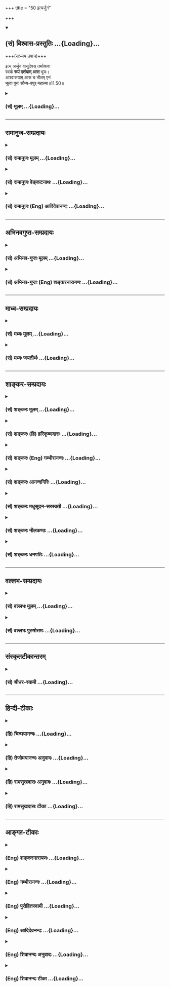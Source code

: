 +++
title = "50 इत्यर्जुनं"

+++
<div class="js_include" newlevelforh1="2" title="(सं) विश्वास-प्रस्तुतिः" unfilled url="/mahAbhAratam/vyAsaH/shlokashaH/06-bhIShma-parva/03-bhagavad-gItA-parva/saMskRtam/vishvAsa-prastutiH/11_vishva-rUpa-darshana/50_ityarjunaM.md">
<details open><summary><h2>(सं) विश्वास-प्रस्तुतिः ...{Loading}...</h2></summary>

+++(सञ्जय उवाच)+++

इत्य् अर्जुनं वासुदेवस् तथोक्त्वा  
स्वकं **रूपं दर्शयाम् आस** भूयः।  
आश्वासयाम् आस च भीतम् एनं  
भूत्वा पुनः सौम्य-वपुर् महात्मा॥11.50॥
</details>
</div>
<div class="js_include collapsed" newlevelforh1="3" title="(सं) मूलम्" unfilled url="/mahAbhAratam/vyAsaH/shlokashaH/06-bhIShma-parva/03-bhagavad-gItA-parva/saMskRtam/mUlam/11_vishva-rUpa-darshana/50_ityarjunaM.md">
<details><summary><h3>(सं) मूलम् ...{Loading}...</h3></summary>

सञ्जय उवाच  
इत्यर्जुनं वासुदेवस्तथोक्त्वा  
स्वकं रूपं दर्शयामास भूयः।  
आश्वासयामास च भीतमेनं  
भूत्वा पुनः सौम्यवपुर्महात्मा।।11.50।।
</details>
</div>


_________________
## रामानुज-सम्प्रदायः
<div class="js_include collapsed" newlevelforh1="3" title="(सं) रामानुजः मूलम्" unfilled url="/mahAbhAratam/vyAsaH/shlokashaH/06-bhIShma-parva/03-bhagavad-gItA-parva/saMskRtam/rAmAnujaH/mUlam/11_vishva-rUpa-darshana/50_ityarjunaM.md">
<details><summary><h3>(सं) रामानुजः मूलम् ...{Loading}...</h3></summary>

।।11.50।। संजय उवाच -- एवं पाण्डुतनयं भगवान् वसुदेवसूनुः **उक्त्वा भूयः**
स्वकीयम् एव चतुर्भुज**रूपं दर्शयामास;** अपरिचितस्वरूपदर्शनेन **भीतम् एनं
पुनः** अपि परिचित**सौम्यवपुः भूत्वा आश्वासयामास च; महात्मा**
सत्यसंकल्पः। अस्य सर्वेश्वरस्य परमपुरुषस्य परस्य ब्रह्मणो
जगदुपकृतिमर्त्यस्य वसुदेवसूनोः चतुर्भुजम् एव स्वकीयं रूपम् कंसाद्
भीतवसुदेवप्रार्थनेन आकंसवधात् पूर्वं भुजद्वयम् उपसंहृतं पश्चाद्
आविष्कृतं च।  
  
जातोऽसि देवदेवेश शङ्खचक्रगदाधर। दिव्यरूपमिदं देव प्रसादेनोपसंहर।। (वि॰
पु॰ 5।3।10)उपसंहर विश्वात्मन् रूपमेतच्चतुर्भुजम् (वि॰ पु॰ 5।3।13) इति हि
प्रार्थितम्।  
  
शिशुपालस्य अपि द्विषतःअनवरतभावनाविषयं चतुर्भुजम् एव वसुदेवसूनो
रूपम्उदारपीवर चतुर्बाहुं शङ्खचक्रगदाधरम्। (वि॰ पु॰ 4।15।10) इति अतः
पार्थेन अत्रतेनैव रूपेण चतुर्भुजेन (गीता 11।46) इति उच्यते।

</details>
</div>
<div class="js_include collapsed" newlevelforh1="3" title="(सं) रामानुजः वेङ्कटनाथः" unfilled url="/mahAbhAratam/vyAsaH/shlokashaH/06-bhIShma-parva/03-bhagavad-gItA-parva/saMskRtam/rAmAnujaH/venkaTanAthaH/11_vishva-rUpa-darshana/50_ityarjunaM.md">
<details><summary><h3>(सं) रामानुजः वेङ्कटनाथः ...{Loading}...</h3></summary>

  
  
।।11.50।। सहजप्रीतिद्योतनायाह -- एवं पाण्डुतनयं वसुदेवसूनुरिति। स्वकम्
इत्यत्र स्वपदं कृष्णावतारपरमित्यभिप्रेत्यस्वकीयमेव चतुर्भुजं
रूपमित्युक्तम्। भीतमेनम् इत्यत्र इदानीं प्रदर्शितचतुर्भुजरूपदर्शनेन
भीतत्वभ्रमव्युदासायाहअपरिचितस्वरूपदर्शनेनेति। कथमस्य इच्छामात्रेण
नानारूपपरिग्रहादिकं इत्यतस्तदुपपादकत्वेनोक्तंमहात्मा
इत्येतत्प्रकृतोपयोगितया व्याचष्टेसत्यसङ्कल्प इति।
अप्रतिहतसङ्कल्पत्वात्सर्वमुपपन्नमिति भावः। कृष्णस्य द्विभुजतया नन्दव्रजे
अवस्थानाच्चतुर्भुजं रूपं कथमेतस्य स्वकीयं इत्यतः सप्रमाणं तदुपपादयति
अस्य सर्वेश्वरस्येत्यादिना। सभाश्रयणीयतौपयिकपरत्वसौलभ्यव्यञ्जनायअस्य
सर्वेश्वरस्येत्यादिविशेषणानि। स्वकीयं रूपमिति कृष्णावतारस्य सहजं
रूपमित्यर्थः।  
  

</details>
</div>
<div class="js_include collapsed" newlevelforh1="3" title="(सं) रामानुजः (Eng) आदिदेवानन्दः" unfilled url="/mahAbhAratam/vyAsaH/shlokashaH/06-bhIShma-parva/03-bhagavad-gItA-parva/saMskRtam/rAmAnujaH/english/AdidevAnandaH/11_vishva-rUpa-darshana/50_ityarjunaM.md">
<details><summary><h3>(सं) रामानुजः (Eng) आदिदेवानन्दः ...{Loading}...</h3></summary>

11.50 Sanjaya said Having spoken thus to Arjuna, the Lord, the son of Vasudeva, revealed His own four-armed form. And the Mahatman, i.e., one whose resolves are always treu, reassured him who was terror-stricken on seeing ann unfamiliar form, by resuming the familiar pleasant form.
Possession of His own four-armed form alone is proper to this Lord of all, the Supreme Person, the Supreme Brahman, when he has assumed the human form for blessing this world as the son of Vasudeva. But in answer to the prayer of Vasudeva, who was terrified by Kamsa, the two extra arms were withdrawn till the destruction of Kamsa. These became manifest again. For He was prayed to thus: 'You are born, O Lord, O Lord of gods,
withdraw this form bearing conch, discus and mace out of grace ৷৷.
withdraw this form of four arms, O Self of all' (V. P., 5.3.10 and 13).
Even to Sisupala, who hated Him, this form of four arms of Sri Krsna was the object of constant thought, as described in: 'Him who is of four long and robust arms, bearing the conch, discus and the mace' (V. P.,
4.15.10). Hence Arjuna also exclaimed here; 'Assume again that four-armed shape' (11.46).

</details>
</div>


_________________
## अभिनवगुप्त-सम्प्रदायः
<div class="js_include collapsed" newlevelforh1="3" title="(सं) अभिनव-गुप्तः मूलम्" unfilled url="/mahAbhAratam/vyAsaH/shlokashaH/06-bhIShma-parva/03-bhagavad-gItA-parva/saMskRtam/abhinava-guptaH/mUlam/11_vishva-rUpa-darshana/50_ityarjunaM.md">
<details><summary><h3>(सं) अभिनव-गुप्तः मूलम् ...{Loading}...</h3></summary>

।।11.50।। No commentary.

</details>
</div>
<div class="js_include collapsed" newlevelforh1="3" title="(सं) अभिनव-गुप्तः (Eng) शङ्करनारायणः" unfilled url="/mahAbhAratam/vyAsaH/shlokashaH/06-bhIShma-parva/03-bhagavad-gItA-parva/saMskRtam/abhinava-guptaH/english/shankaranArAyaNaH/11_vishva-rUpa-darshana/50_ityarjunaM.md">
<details><summary><h3>(सं) अभिनव-गुप्तः (Eng) शङ्करनारायणः ...{Loading}...</h3></summary>

11.51 Sri Abhinavagupta did not comment upon this sloka.

</details>
</div>


_________________
## माध्व-सम्प्रदायः
<div class="js_include collapsed" newlevelforh1="3" title="(सं) मध्वः मूलम्" unfilled url="/mahAbhAratam/vyAsaH/shlokashaH/06-bhIShma-parva/03-bhagavad-gItA-parva/saMskRtam/madhvaH/mUlam/11_vishva-rUpa-darshana/50_ityarjunaM.md">
<details><summary><h3>(सं) मध्वः मूलम् ...{Loading}...</h3></summary>

।।11.50।। स्वकं रूपं तु भ्रान्तिप्रतीत्या। अन्यथा तदपि स्वकमेव। प्रमाणानि
तूक्तानि पुरस्तात्।

</details>
</div>
<div class="js_include collapsed" newlevelforh1="3" title="(सं) मध्वः जयतीर्थः" unfilled url="/mahAbhAratam/vyAsaH/shlokashaH/06-bhIShma-parva/03-bhagavad-gItA-parva/saMskRtam/madhvaH/jayatIrthaH/11_vishva-rUpa-darshana/50_ityarjunaM.md">
<details><summary><h3>(सं) मध्वः जयतीर्थः ...{Loading}...</h3></summary>

।।11.50।। स्वकं रूपं दर्शयामासेति कृष्णरूपत्वस्य स्वकत्वविशेषणात्।
विश्वरूपं न स्वकमिति प्रतीतिः स्यादत आह -- **स्वकमि**ति। कृष्णः स्वकं
रूपं न विश्वरूपमिति भ्रान्तप्रतीत्यनुवादेनोच्यत इत्यर्थः। कुत एतत् इत्यत
आह -- **अन्यथे**ति। प्रमाणप्रतीत्येत्यर्थः। कानि तानि प्रमाणानि इत्यत आह
-- **प्रमाणानी**ति। द्वितीयान्ते।

</details>
</div>


_________________
## शाङ्कर-सम्प्रदायः
<div class="js_include collapsed" newlevelforh1="3" title="(सं) शङ्करः मूलम्" unfilled url="/mahAbhAratam/vyAsaH/shlokashaH/06-bhIShma-parva/03-bhagavad-gItA-parva/saMskRtam/shankaraH/mUlam/11_vishva-rUpa-darshana/50_ityarjunaM.md">
<details><summary><h3>(सं) शङ्करः मूलम् ...{Loading}...</h3></summary>

।।11.50।। --,**इति** एवम् **अर्जुनं वासुदेवः तथा**भूतं वचनम् **उक्त्वा;
स्वकं** वसुदेवस्य गृहे जातं **रूपं दर्शयामास** दर्शितवान् **भूयः** पुनः।
**आश्वासयामास च** आश्वासितवान् **भीतम् एनम्; भूत्वा पुनः सौम्यवपुः**
प्रसन्नदेहः **महात्मा**।।**अर्जुन उवाच --,**

</details>
</div>
<div class="js_include collapsed" newlevelforh1="3" title="(सं) शङ्करः (हि) हरिकृष्णदासः" unfilled url="/mahAbhAratam/vyAsaH/shlokashaH/06-bhIShma-parva/03-bhagavad-gItA-parva/saMskRtam/shankaraH/hindI/harikRShNadAsaH/11_vishva-rUpa-darshana/50_ityarjunaM.md">
<details><summary><h3>(सं) शङ्करः (हि) हरिकृष्णदासः ...{Loading}...</h3></summary>

।।11.50।। संजय बोला -- इस प्रकार भगवान् वासुदेवने पूर्वोक्त वचन कहकर
अर्जुनको अपनावसुदेवके घरमें प्रकट हुआ रूप दिखलाया। फिर सौम्यमूर्ति होकर
अर्थात् प्रसन्न देहसे युक्त होकर महात्मा कृष्णने इस भयभीत अर्जुनको
पुनःपुनः धैर्य दिया।  
  
,

</details>
</div>
<div class="js_include collapsed" newlevelforh1="3" title="(सं) शङ्करः (Eng) गम्भीरानन्दः" unfilled url="/mahAbhAratam/vyAsaH/shlokashaH/06-bhIShma-parva/03-bhagavad-gItA-parva/saMskRtam/shankaraH/english/gambhIrAnandaH/11_vishva-rUpa-darshana/50_ityarjunaM.md">
<details><summary><h3>(सं) शङ्करः (Eng) गम्भीरानन्दः ...{Loading}...</h3></summary>

11.50 Iti, thus; uktva, having spoken; arjunam, to Arjuna; tatha, in
that manner, the words as stated above; Vasudeva darsayamasa, showed;
svakam, His own; rupam, form, as was born in the house of Vasudeva;
bhuyah, again. And the mahatma, exalted One; asvasayamasa, reassured;
enam, this; bhitam, terrified one; bhutva, by becoming; punah, again;
saumya-vapuh, serene in form, graceful in body.

</details>
</div>
<div class="js_include collapsed" newlevelforh1="3" title="(सं) शङ्करः आनन्दगिरिः" unfilled url="/mahAbhAratam/vyAsaH/shlokashaH/06-bhIShma-parva/03-bhagavad-gItA-parva/saMskRtam/shankaraH/AnandagiriH/11_vishva-rUpa-darshana/50_ityarjunaM.md">
<details><summary><h3>(सं) शङ्करः आनन्दगिरिः ...{Loading}...</h3></summary>

।।11.50।। तदिदं वृत्तं राज्ञे सूतो निवेदितवानित्याह -- **संजय इति।**
तथाभूतं वचनं मया प्रसन्नेनेत्यादिचतुर्भुजं रूपं। किं तस्य रूपस्य
परिचितपूर्वस्य प्रदर्शनेन प्रसन्नदेहत्वेन चार्जुनं प्रत्याश्वासनं भगवतो
युक्तमित्यत्र हेतुमाह -- **महात्मेति।**

</details>
</div>
<div class="js_include collapsed" newlevelforh1="3" title="(सं) शङ्करः मधुसूदन-सरस्वती" unfilled url="/mahAbhAratam/vyAsaH/shlokashaH/06-bhIShma-parva/03-bhagavad-gItA-parva/saMskRtam/shankaraH/madhusUdana-sarasvatI/11_vishva-rUpa-darshana/50_ityarjunaM.md">
<details><summary><h3>(सं) शङ्करः मधुसूदन-सरस्वती ...{Loading}...</h3></summary>

।।11.50।। इतीति। वासुदेवोऽर्जुनमिति प्रागुक्तमुक्त्वा यथा पूर्वमासीत्तथा
स्वकं रूपं किरीटमकरकुण्डलगदाचक्रादियुक्तं चतुर्भुजं
श्रीवत्सकौस्तुभवनमालापीताम्बरादिशोभितं दर्शयामास भूयः पुनः आश्वासयामास च
भीतमेनमर्जुनं भूत्वा पुनः पूर्ववत्सौम्यवपुरनुग्रशरीरः महात्मा
परमकारुणिकः सर्वेश्वरः सर्वज्ञ इत्यादिकल्याणगुणाकरः।

</details>
</div>
<div class="js_include collapsed" newlevelforh1="3" title="(सं) शङ्करः नीलकण्ठः" unfilled url="/mahAbhAratam/vyAsaH/shlokashaH/06-bhIShma-parva/03-bhagavad-gItA-parva/saMskRtam/shankaraH/nIlakaNThaH/11_vishva-rUpa-darshana/50_ityarjunaM.md">
<details><summary><h3>(सं) शङ्करः नीलकण्ठः ...{Loading}...</h3></summary>

।।11.50।। संजय उवाच -- **इतीति।** वासुदेवोऽर्जुनं प्रति इति
पूर्वोक्तरीत्योक्त्वा यथा पूर्वमासीत्तथा स्वकं मानुषं रूपं भूयः
पुनर्दर्शयामास। यदर्जुनेन प्रार्थितं चतुर्भुजं धारणाविषयं रूपं तदपि
तिरोदधे इत्यर्थः। तथा महात्मा व्यापकोऽपि सन् सौम्यवपुरनुग्रदेहो भूत्वा
भीतमेनमाश्वासयामास च।

</details>
</div>
<div class="js_include collapsed" newlevelforh1="3" title="(सं) शङ्करः धनपतिः" unfilled url="/mahAbhAratam/vyAsaH/shlokashaH/06-bhIShma-parva/03-bhagavad-gItA-parva/saMskRtam/shankaraH/dhanapatiH/11_vishva-rUpa-darshana/50_ityarjunaM.md">
<details><summary><h3>(सं) शङ्करः धनपतिः ...{Loading}...</h3></summary>

।।11.50।। एतद्वृत्तान्तं धृतराष्ट्राय संजयो निवेदितवानित्याह -- संजय
उवाच। इत्येवमर्जुनं वासुदेवस्तथाभूतं वचनमुक्तवा। वासुदेव इत्यनेन
स्वकमित्यस्य वसुदेवगृहे जातं स्वकीयं रुपमित्यर्थ सूचयति। दर्शयामास
दर्शितवान् पुनःपुनराश्वसितवान्। ,च पुनः सौम्यवपुः प्रसन्नदेहो भूत्वा।
नन्वेवं क्षणिकचित्तेऽर्जुने क्षोभं कुतो न
कृतवानित्याशङ्कानिवृत्त्यर्थमाह। महात्मा कारुण्यादिगुणगणाकरस्तस्य भगवतो
युक्तमेव पूर्वपरिचितसौम्यवपुःप्रदर्शनेनार्जुनाश्वासनमिति भावः।

</details>
</div>


_________________
## वल्लभ-सम्प्रदायः
<div class="js_include collapsed" newlevelforh1="3" title="(सं) वल्लभः मूलम्" unfilled url="/mahAbhAratam/vyAsaH/shlokashaH/06-bhIShma-parva/03-bhagavad-gItA-parva/saMskRtam/vallabhaH/mUlam/11_vishva-rUpa-darshana/50_ityarjunaM.md">
<details><summary><h3>(सं) वल्लभः मूलम् ...{Loading}...</h3></summary>

।।11.50।। एवं सञ्जय उवाच -- इतीति। स्वकं पूर्वं प्रदर्शितरूपं चतुर्भुजं
दर्शयामास। तथापि सख्यसारथ्यादिकमनुचितं मत्वा रथादुत्तीर्य स्तोतुकामं
पार्थमवलोक्य पुनः सौम्यवपुर्द्विभुज एव लोके सम्मत -- (संभवत्) -- स्वरूप
एव भक्तप्रार्थनया भूत्वा पुरुषोत्तमोऽचिन्त्ययोगेश्वरो विभुर्महात्मा
भीतमेनं आश्वासयामास। अत्र सौम्यपदमेव सर्वापेक्षया भयाभावसूचकं
द्विभुजरूपं प्रत्याययति। अन्यथाभूयः पुनश्च इति पौनरुक्त्यं स्यात्। वदति
चाग्रेदृष्ट्वेदं मानुषं रूपं \[11।51\] इति।

</details>
</div>
<div class="js_include collapsed" newlevelforh1="3" title="(सं) वल्लभः पुरुषोत्तमः" unfilled url="/mahAbhAratam/vyAsaH/shlokashaH/06-bhIShma-parva/03-bhagavad-gItA-parva/saMskRtam/vallabhaH/puruShottamaH/11_vishva-rUpa-darshana/50_ityarjunaM.md">
<details><summary><h3>(सं) वल्लभः पुरुषोत्तमः ...{Loading}...</h3></summary>

  
  
।।11.50।। एवमुक्त्वा स्वरूपं दर्शयामासेति सञ्जय आह -- इतीति। अमुना
प्रकारेण वासुदेवो मोक्षदाता परमकृपालुः अर्जुनं तथा पूर्वप्रकारेणोक्त्वा
स्वकं स्वीयं पुरुषोत्तमरूपं भूयः पुनः दर्शयामास। एवं दर्शयित्वा
सौम्यवपुर्भूत्वा च पुनः पूर्वरूपदर्शनभीतं एनं अर्जुनं पुनराश्वासयामास।
नन्वेवं वारं वारं कथं कृतवान् इत्यत आह -- महात्मेति। महांश्चासौ आत्मा च
तेन कृपया तथा कृतवानिति भावः। यद्वा महतां भक्तानां आत्मा अतो
भक्तत्वात्तथा कृतवानित्यर्थः।  
  

</details>
</div>


_________________
## संस्कृतटीकान्तरम्
<div class="js_include collapsed" newlevelforh1="3" title="(सं) श्रीधर-स्वामी" unfilled url="/mahAbhAratam/vyAsaH/shlokashaH/06-bhIShma-parva/03-bhagavad-gItA-parva/saMskRtam/shrIdhara-svAmI/11_vishva-rUpa-darshana/50_ityarjunaM.md">
<details><summary><h3>(सं) श्रीधर-स्वामी ...{Loading}...</h3></summary>

।।11.50।। एवमुक्त्वा प्राक्तनमेव रूपं दर्शितवानिति संजय उवाच **--
इतीति।** श्रीवासुदेवोऽर्जुनमेवमुक्त्वा यथा पूर्वमासीत्तथैव
किरीटादियुक्तं चतुर्भुजं स्वीयं रूपं पुनर्दर्शयामास। एनमर्जुनं भीतमेव
प्रसन्नवपुर्भूत्वा पुनरप्याश्वासितवान्। महात्मा विश्वरूपः कृपालुरिति वा।

</details>
</div>


_________________
## हिन्दी-टीकाः
<div class="js_include collapsed" newlevelforh1="3" title="(हि) चिन्मयानन्दः" unfilled url="/mahAbhAratam/vyAsaH/shlokashaH/06-bhIShma-parva/03-bhagavad-gItA-parva/hindI/chinmayAnandaH/11_vishva-rUpa-darshana/50_ityarjunaM.md">
<details><summary><h3>(हि) चिन्मयानन्दः ...{Loading}...</h3></summary>

।।11.50।। यहाँ संजय अन्ध वृद्ध राजा से इस बात की पुष्टि करता है कि
भगवान् ने अपने दिये हुए वचन के अनुसार पुन सौम्य रूप को धारण किया।
वासुदेव शब्द से यह स्पष्ट करते हैं कि पूर्व का रूप कौन सा था वह रूप
जिसमें श्रीकृष्ण ने वसुदेव के घर जन्म लिया था। भगवान् ने पुन; अर्जुन के
परिचित मित्र और गोपियों के घनश्याम कृष्ण का सौम्य और प्रिय रूप धारण
किया। भयभीत अर्जुन को वे मधुर वचनों से आश्वस्त करते हैं। यहाँ फिर एक बार
हम संजय के शब्दों में उसकी व्याकुलता देखते हैं। वह चाहता है कि
धृतराष्ट्र यह देखें कि श्रीकृष्ण ही विश्वेश्वर हैं और वे पाण्डवों के साथ
हैं। किन्तु कैसे क्या कभी एक अन्धा व्यक्ति देख सकता हैफिर रणभूमि का
दृश्य है। संजय अर्जुन के शब्दों में सूचित करता है कि

</details>
</div>
<div class="js_include collapsed" newlevelforh1="3" title="(हि) तेजोमयानन्दः अनुवादः" unfilled url="/mahAbhAratam/vyAsaH/shlokashaH/06-bhIShma-parva/03-bhagavad-gItA-parva/hindI/tejomayAnandaH/anuvAdaH/11_vishva-rUpa-darshana/50_ityarjunaM.md">
<details><summary><h3>(हि) तेजोमयानन्दः अनुवादः ...{Loading}...</h3></summary>

।।11.50।। संजय ने कहा -- भगवान् वासुदेव ने अर्जुन से इस प्रकार कहकर,
पुन: अपने (पूर्व) रूप को दर्शाया, और फिर, सौम्यरूप महात्मा श्रीकृष्ण ने
इस भयभीत अर्जुन को आश्वस्त किया।।

</details>
</div>
<div class="js_include collapsed" newlevelforh1="3" title="(हि) रामसुखदासः अनुवादः" unfilled url="/mahAbhAratam/vyAsaH/shlokashaH/06-bhIShma-parva/03-bhagavad-gItA-parva/hindI/rAmasukhadAsaH/anuvAdaH/11_vishva-rUpa-darshana/50_ityarjunaM.md">
<details><summary><h3>(हि) रामसुखदासः अनुवादः ...{Loading}...</h3></summary>

।।11.50।। सञ्जय बोले -- वासुदेवभगवान् ने अर्जुनसे ऐसा कहकर फिर उसी
प्रकारसे अपना रूप (देवरूप) दिखाया और महात्मा श्रीकृष्णने पुनः सौम्यवपु
(द्विभुजरूप) होकर इस भयभीत अर्जुनको आश्वासन दिया।

</details>
</div>
<div class="js_include collapsed" newlevelforh1="3" title="(हि) रामसुखदासः टीका" unfilled url="/mahAbhAratam/vyAsaH/shlokashaH/06-bhIShma-parva/03-bhagavad-gItA-parva/hindI/rAmasukhadAsaH/TIkA/11_vishva-rUpa-darshana/50_ityarjunaM.md">
<details><summary><h3>(हि) रामसुखदासः टीका ...{Loading}...</h3></summary>

।।11.50।।***व्याख्या--*'इत्यर्जुनं वासुदेवस्तथोक्त्वा स्वकं रूपं
दर्शयामास भूयः'--**अर्जुनने जब भगवान्से चतुर्भुजरूप होनेके लिये
प्रार्थना की, तब भगवान्ने कहा कि मेरे इस विश्वरूपको देखकर तू व्यथित और
भयभीत मत हो। तू प्रसन्न मनवाला होकर मेरे इस रूपको देख (11। 49)। भगवान्के
इसी कथनको सञ्जयने यहाँ **'इत्यर्जुनं वासुदेवस्तथोक्त्वा'** पदोंसे कहा
है।

</details>
</div>


_________________
## आङ्ग्ल-टीकाः
<div class="js_include collapsed" newlevelforh1="3" title="(Eng) शङ्करनारायणः" unfilled url="/mahAbhAratam/vyAsaH/shlokashaH/06-bhIShma-parva/03-bhagavad-gItA-parva/english/shankaranArAyaNaH/11_vishva-rUpa-darshana/50_ityarjunaM.md">
<details><summary><h3>(Eng) शङ्करनारायणः ...{Loading}...</h3></summary>

11.50. Having said to Arjuna as above, Vasudeva revealed His own tiny form; assuming His gentle body once again, the Mighty Soul (Krsna)
consoled the frightened Arjuna.

</details>
</div>
<div class="js_include collapsed" newlevelforh1="3" title="(Eng) गम्भीरानन्दः" unfilled url="/mahAbhAratam/vyAsaH/shlokashaH/06-bhIShma-parva/03-bhagavad-gItA-parva/english/gambhIrAnandaH/11_vishva-rUpa-darshana/50_ityarjunaM.md">
<details><summary><h3>(Eng) गम्भीरानन्दः ...{Loading}...</h3></summary>

11.50 Sanjaya said Thus, having spoken to Arjuna in that manner,
Vasudeva showed His own form again. And He, the exalted One, reassured this terrified one by again becoming serene in form.

</details>
</div>
<div class="js_include collapsed" newlevelforh1="3" title="(Eng) पुरोहितस्वामी" unfilled url="/mahAbhAratam/vyAsaH/shlokashaH/06-bhIShma-parva/03-bhagavad-gItA-parva/english/purohitasvAmI/11_vishva-rUpa-darshana/50_ityarjunaM.md">
<details><summary><h3>(Eng) पुरोहितस्वामी ...{Loading}...</h3></summary>

11.50 Sanjaya continued: "Having thus spoken to Arjuna, Lord Shri Krishna showed Himself again in His accustomed form; and the Mighty Lord, in gentle tones, softly consoled him who lately trembled with fear.

</details>
</div>
<div class="js_include collapsed" newlevelforh1="3" title="(Eng) आदिदेवनन्दः" unfilled url="/mahAbhAratam/vyAsaH/shlokashaH/06-bhIShma-parva/03-bhagavad-gItA-parva/english/AdidevanandaH/11_vishva-rUpa-darshana/50_ityarjunaM.md">
<details><summary><h3>(Eng) आदिदेवनन्दः ...{Loading}...</h3></summary>

11.50 Sanjaya said Having spoken thus to Arjuna, Sri Krsna revealed to him once more His own form. The Mahatman, assuming again a benign form,
reassured him who had been struck with awe.

</details>
</div>
<div class="js_include collapsed" newlevelforh1="3" title="(Eng) शिवानन्दः अनुवादः" unfilled url="/mahAbhAratam/vyAsaH/shlokashaH/06-bhIShma-parva/03-bhagavad-gItA-parva/english/shivAnandaH/anuvAdaH/11_vishva-rUpa-darshana/50_ityarjunaM.md">
<details><summary><h3>(Eng) शिवानन्दः अनुवादः ...{Loading}...</h3></summary>

11.50 Sanjaya said Having thus spoken to Arjuna, Krishna again showed His own form and the great Soul (Krishna), assuming His gentle form,
consoled him (Arjuna) who was terrified.

</details>
</div>
<div class="js_include collapsed" newlevelforh1="3" title="(Eng) शिवानन्दः टीका" unfilled url="/mahAbhAratam/vyAsaH/shlokashaH/06-bhIShma-parva/03-bhagavad-gItA-parva/english/shivAnandaH/TIkA/11_vishva-rUpa-darshana/50_ityarjunaM.md">
<details><summary><h3>(Eng) शिवानन्दः टीका ...{Loading}...</h3></summary>

11.50 इति thus; अर्जुनम् to Arjuna; वासुदेवः Vaasudeva; तथा so; उक्त्वा
having spoken; स्वकम् His own; रूपम् form; दर्शयामास showed; भूयः again;
आश्वासयामास consoled; च and; भीतम् who was terrified; एनम् him; भूत्वा
having become; पुनः again; सौम्यवपुः of gentle form; महात्मा the greatsouled One.Commentary His own form His form as the son of Vasudeva.

</details>
</div>
